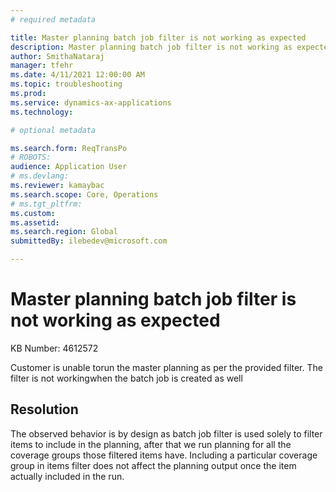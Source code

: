 ```yaml
---
# required metadata

title: Master planning batch job filter is not working as expected
description: Master planning batch job filter is not working as expected
author: SmithaNataraj
manager: tfehr
ms.date: 4/11/2021 12:00:00 AM
ms.topic: troubleshooting
ms.prod: 
ms.service: dynamics-ax-applications
ms.technology: 

# optional metadata

ms.search.form: ReqTransPo
# ROBOTS: 
audience: Application User
# ms.devlang: 
ms.reviewer: kamaybac
ms.search.scope: Core, Operations
# ms.tgt_pltfrm: 
ms.custom: 
ms.assetid: 
ms.search.region: Global
submittedBy: ilebedev@microsoft.com

---
```


# Master planning batch job filter is not working as expected

KB Number: 4612572

Customer is unable torun the master planning as per the provided filter. The filter is not workingwhen the batch job is created as well


## Resolution
The observed behavior is by design as batch job filter is used solely to filter items to include in the planning, after that we run planning for all the coverage groups those filtered items have. Including a particular coverage group in items filter does not affect the planning output once the item actually included in the run.


